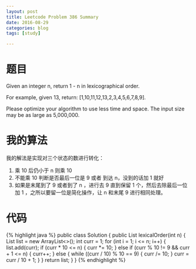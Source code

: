 ```yaml
---
layout: post
title: Leetcode Problem 386 Summary
date: 2016-08-29
categories: blog
tags: [study]

---
```


# 题目

Given an integer n, return 1 - n in lexicographical order.

For example, given 13, return:   [1,10,11,12,13,2,3,4,5,6,7,8,9].

Please optimize your algorithm to use less time and space. The input size may be as large as 5,000,000.

# 我的算法

我的解法是实现对三个状态的数进行转化：

1. 乘 10 后仍小于 n 则乘 10
2. 不能乘 10 判断是否最后一位是 9 或者 到达 n，没到的话加 1 就好
3. 如果是末尾到了 9 或者到了 n ，进行去 9 直到保留 1 个，然后去除最后一位加 1 ，之所以要留一位是简化操作，让 n 和末尾 9 进行相同处理。

# 代码

{% highlight java %}
public class Solution {
    public List<Integer> lexicalOrder(int n) {
        List<Integer> list = new ArrayList<>();
        int curr = 1;
        for (int i = 1; i <= n; i++) {
            list.add(curr);
            if (curr * 10 <= n) {
                curr *= 10;
            } else if (curr % 10 != 9 && curr + 1 <= n) {
                curr++;
            } else {
                while ((curr / 10) % 10 == 9) {
                    curr /= 10;
                }
                curr = curr / 10 + 1;
            }
        }
        return list;
    }
}
{% endhighlight %}